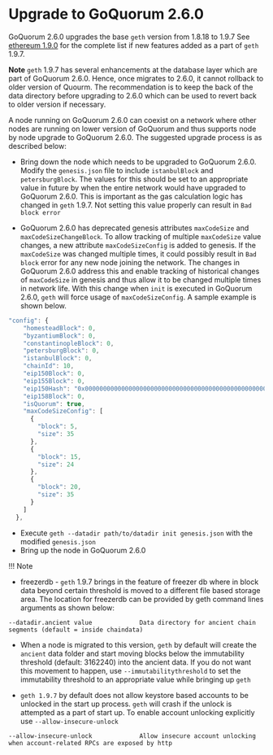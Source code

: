 # Upgrade to GoQuorum 2.6.0

GoQuorum 2.6.0 upgrades the base `geth` version from 1.8.18 to 1.9.7 
See [ethereum 1.9.0](https://blog.ethereum.org/2019/07/10/geth-v1-9-0/) for the complete list if new features added as a part of `geth` 1.9.7. 

**Note**  `geth` 1.9.7 has several enhancements at the database layer which are part of GoQuorum 2.6.0. Hence, once migrates to 2.6.0, it cannot rollback to older version of Quourm. The recommendation is to keep the back of the data directory before upgrading to 2.6.0 which can be used to revert back to older version if necessary. 

A node running on GoQuorum 2.6.0 can coexist on a network where other nodes are running on lower version of GoQuorum and thus supports node by node upgrade to GoQuorum 2.6.0. The suggested upgrade process is as described below:

* Bring down the node which needs to be upgraded to GoQuorum 2.6.0. Modify the `genesis.json` file to include `istanbulBlock` and `petersburgBlock`. The values for this should be set to an appropriate value in future by when the entire network would have upgraded to GoQuorum 2.6.0. This is important as the gas calculation logic has changed in `geth` 1.9.7. Not setting this value properly can result in `Bad block error`

* GoQuorum 2.6.0 has deprecated genesis attributes `maxCodeSize` and `maxCodeSizeChangeBlock`. To allow tracking of multiple `maxCodeSize` value changes, a new attribute `maxCodeSizeConfig` is added to genesis. If the `maxCodeSize` was changed multiple times, it could possibly result in `Bad block` error for any new node joining the network. The changes in GoQuorum 2.6.0 address this and enable tracking of historical changes of `maxCodeSize` in genesis and thus allow it to be changed multiple times in network life. With this change when `init` is executed in GoQuorum 2.6.0, `geth` will force usage of `maxCodeSizeConfig`. A sample example is shown below. 

```javascript
"config": {
    "homesteadBlock": 0,
    "byzantiumBlock": 0,
    "constantinopleBlock": 0,
    "petersburgBlock": 0,
    "istanbulBlock": 0,
    "chainId": 10,
    "eip150Block": 0,
    "eip155Block": 0,
    "eip150Hash": "0x0000000000000000000000000000000000000000000000000000000000000000",
    "eip158Block": 0,
    "isQuorum": true,
    "maxCodeSizeConfig": [
      {
        "block": 5,
        "size": 35
      },
      {
        "block": 15,
        "size": 24
      },
      {
        "block": 20,
        "size": 35
      }
    ]
  },
```
* Execute `geth --datadir path/to/datadir init genesis.json` with the modified `genesis.json`
* Bring up the node in GoQuorum 2.6.0

!!! Note
* freezerdb - `geth` 1.9.7 brings in the feature of freezer db where in block data beyond certain threshold is moved to a different file based storage area. The location for freezerdb can be provided by geth command lines arguments as shown below:
```
--datadir.ancient value             Data directory for ancient chain segments (default = inside chaindata)
```

* When a node is migrated to this version, `geth` by default will create the `ancient` data folder and start moving blocks below the immutability threshold (default: 3162240) into the ancient data. If you do not want this movement to happen, use `--immutabilitythreshold` to set the immutability threshold to an appropriate value while bringing up `geth`

* `geth 1.9.7` by default does not allow keystore based accounts to be unlocked in the start up process. `geth` will crash if the unlock is attempted as a part of start up. To enable account unlocking explicitly use `--allow-insecure-unlock`
```
--allow-insecure-unlock             Allow insecure account unlocking when account-related RPCs are exposed by http
```
